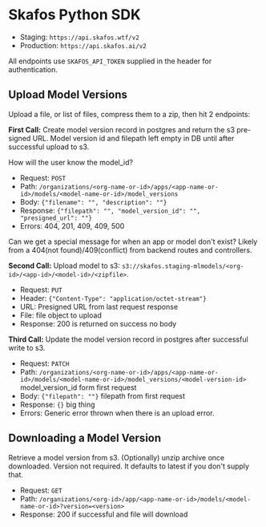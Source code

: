 # Skafos Python SDK

- Staging: `https://api.skafos.wtf/v2`
- Production: `https://api.skafos.ai/v2`

All endpoints use `SKAFOS_API_TOKEN` supplied in the header for authentication.

## Upload Model Versions
Upload a file, or list of files, compress them to a zip, then hit 2 endpoints:

**First Call:**
Create model version record in postgres and return the s3 pre-signed URL. Model version id 
and filepath left empty in DB until after successful upload to s3. 

How will the user know the model_id?

- Request: `POST`
- Path: `/organizations/<org-name-or-id>/apps/<app-name-or-id>/models/<model-name-or-id>/model_versions`
- Body: `{"filename": "", "description": ""}`
- Response: `{"filepath": "", "model_version_id": "", "presigned_url": ""}`
- Errors: 404, 201, 409, 409, 500

Can we get a special message for when an app or model don't exist?
Likely from a 404(not found)/409(conflict) from backend routes and controllers.

**Second Call:**
Upload model to s3: `s3://skafos.staging-mlmodels/<org-id>/<app-id>/<model-id>/<zipfile>`.

- Request: `PUT`
- Header: `{"Content-Type": "application/octet-stream"}`
- URL: Presigned URL from last request response
- File: file object to upload
- Response: 200 is returned on success no body

**Third Call:**
Update the model version record in postgres after successful write to s3.

- Request: `PATCH`
- Path: `/organizations/<org-name-or-id>/apps/<app-name-or-id>/models/<model-name-or-id>/model_versions/<model-version-id>` model_version_id form first request
- Body: `{"filepath": ""}` filepath from first request
- Response: `{}` big thing
- Errors: Generic error thrown when there is an upload error.

## Downloading a Model Version
Retrieve a model version from s3. (Optionally) unzip archive once downloaded.
Version not required. It defaults to latest if you don't supply that.

- Request: `GET`
- Path: `/organizations/<org-id>/app/<app-name-or-id>/models/<model-name-or-id>?version=<version>`
- Response: 200 if successful and file will download
